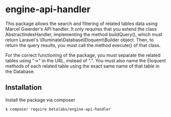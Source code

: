 # engine-api-handler

<p>
    This package allows the search and filtering of related tables data
    using Marcel Gwerder's API handler. It only requires that you extend the class 
    AbstractIndexHandler, implementing the method buildQuery(), which must return Laravel's
    \Illuminate\Database\Eloquent\Builder object. Then, to return the query results, you must call
    the method execute() of that class.
</p>

<p>
    For the correct functioning of the package, you must separate the related tables using "->" in the URL, instead of 
    ".". You must also name the Eloquent methods of each related table using the exact same name of that table in the Database.
</p>

## Installation

Install the package via composer

```bash
$ composer require betalabs/engine-api-handler
```
    

